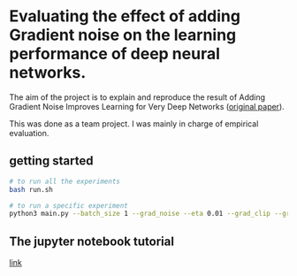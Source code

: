 # Evaluating the effect of adding Gradient noise on the learning performance of deep neural networks.

The aim of the project is to explain and reproduce the result of Adding Gradient Noise Improves Learning for Very Deep Networks ([original paper](https://arxiv.org/abs/1511.06807)).

This was done as a team project. I was mainly in charge of empirical evaluation.

## getting started

```bash
# to run all the experiments
bash run.sh

# to run a specific experiment
python3 main.py --batch_size 1 --grad_noise --eta 0.01 --grad_clip --grad_clip_value 10.0 --init_weight_type "good" --exp_id "exp5_sgd_noise" --lr 0.1
```


## The jupyter notebook tutorial
[link](/evaluation_gaussian_noise_neural_network_tutorial.ipynb)
